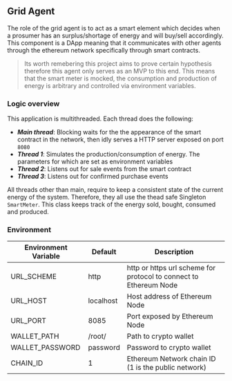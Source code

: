 ## Grid Agent

The role of the grid agent is to act as a smart element which decides when a prosumer has an surplus/shortage of energy and will buy/sell accordingly. 
This component is a DApp meaning that it communicates with other agents through the ethereum network specifically through smart contracts. 

> Its worth remebering this project aims to prove certain hypothesis therefore this agent only serves as an MVP to this end. This means that the smart meter 
>  is mocked, the consumption and production of energy is arbitrary and controlled via environment variables. 


### Logic overview
This application is multithreaded. Each thread does the following:

* ___Main thread___: Blocking waits for the the appearance of the smart contract in the network, then idly serves a HTTP server exposed on port ``8080``
* ___Thread 1___: Simulates the production/consumption of energy. The parameters for which are set as environment variables
* ___Thread 2___: Listens out for sale events from the smart contract
* ___Thread 3___: Listens out for confirmed purchase events

All threads other than main, require to keep a consistent state of the current energy of the system. Therefore, they all use the thead safe Singleton ``SmartMeter``.
This class keeps track of the energy sold, bought, consumed and produced. 





### Environment

Environment Variable | Default | Description 
--- | --- | --- 
URL_SCHEME | http | http or https url scheme for protocol to connect to Ethereum Node 
URL_HOST | localhost | Host address of Ethereum Node
URL_PORT | 8085 | Port exposed by Ethereum Node
WALLET_PATH | /root/ | Path to crypto wallet
WALLET_PASSWORD | password | Password to crypto wallet
CHAIN_ID | 1 | Ethereum Network chain ID (1 is the public network)
